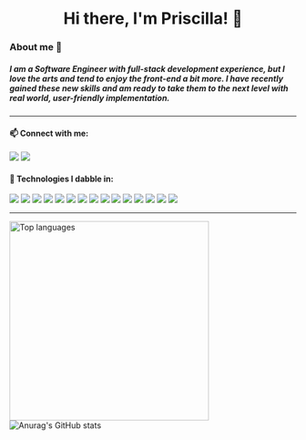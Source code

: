 <h1 align="center"> Hi there, I'm Priscilla! 👾 </h1>

<h3>About me 💃</h3>

<h5>
I am a Software Engineer with full-stack development experience, but I love the arts and tend to enjoy the front-end a bit more. I have recently gained these new skills and am ready to take them to the next level with real world, user-friendly implementation.
</h5>

<hr>
<h4>📫 Connect with me:</h4>
<div>
<a href="mailto: priscilla.rojas925@gmail.com"><img src="https://img.icons8.com/nolan/40/gmail.png"/></a>
<a href="https://www.linkedin.com/in/priscillaro/"><img src="https://img.icons8.com/nolan/40/linkedin.png"/></a>
</div>
<h4> 💾 Technologies I dabble in:</h4>
<div>
<img src="https://img.icons8.com/color/50/000000/linux--v2.png"/>
<img src="https://img.icons8.com/color/50/000000/zoom.png"/>
<img src="https://img.icons8.com/color/50/000000/slack-new.png"/>
<img src="https://img.icons8.com/fluency/48/000000/visual-studio-code-2019.png"/>
<img src="https://img.icons8.com/color/50/000000/heroku.png"/>
<img src="https://img.icons8.com/color/50/000000/github--v3.png"/>
<img src="https://img.icons8.com/color/50/000000/git.png"/>
<img src="https://img.icons8.com/color/50/000000/postgreesql.png"/>
<img src="https://img.icons8.com/color/50/000000/python--v2.png"/>
<img src="https://img.icons8.com/color/50/000000/css3.png"/>
<img src="https://img.icons8.com/color/50/000000/html-5--v1.png"/>
<img src="https://img.icons8.com/fluency/48/000000/node-js.png"/>
<img src="https://img.icons8.com/plasticine/50/000000/react.png"/>
<img src="https://img.icons8.com/color/50/000000/javascript--v2.png"/>
<img src="https://img.icons8.com/color/50/000000/bootstrap.png"/>
</div>

<hr>

<a href="https://github.com/SkipPharaoh">
  <img align="left" width="350" src="https://github-readme-stats.vercel.app/api/top-langs/?username=prireds174&layout=compact&theme=react" alt="Top languages" />
</a>



![Anurag's GitHub stats](https://github-readme-stats.vercel.app/api?username=prireds174&show_icons=true&theme=react)
 
